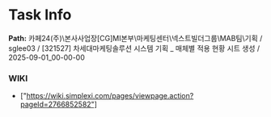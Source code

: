 # Task Info

**Path:** 카페24(주)\본사사업장\[CG]MI본부\마케팅센터\넥스트빌더그룹\MAB팀\기획 / sglee03 / [321527] 차세대마케팅솔루션 시스템 기획 _ 매체별 적용 현황 시트 생성 / 2025-09-01_00-00-00

### WIKI
- ["https://wiki.simplexi.com/pages/viewpage.action?pageId=2766852582"]

